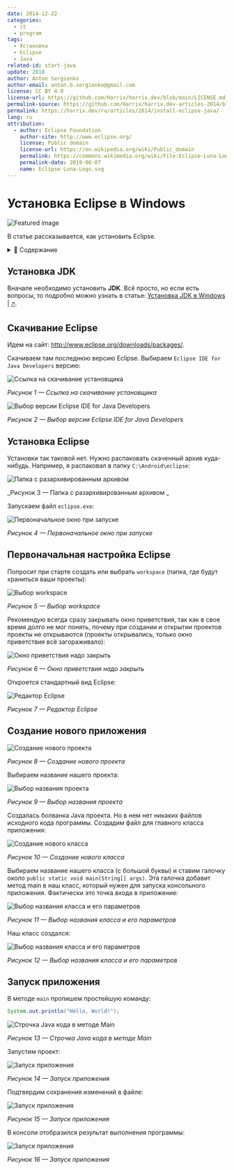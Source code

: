 ```yaml
---
date: 2014-12-22
categories:
  - it
  - program
tags:
  - Установка
  - Eclipse
  - Java
related-id: start-java
update: 2018
author: Anton Sergienko
author-email: anton.b.sergienko@gmail.com
license: CC BY 4.0
license-url: https://github.com/Harrix/harrix.dev/blob/main/LICENSE.md
permalink-source: https://github.com/Harrix/harrix.dev-articles-2014/blob/main/install-eclipse-java/install-eclipse-java.md
permalink: https://harrix.dev/ru/articles/2014/install-eclipse-java/
lang: ru
attribution:
  - author: Eclipse Foundation
    author-site: http://www.eclipse.org/
    license: Public domain
    license-url: https://en.wikipedia.org/wiki/Public_domain
    permalink: https://commons.wikimedia.org/wiki/File:Eclipse-Luna-Logo.svg
    permalink-date: 2019-06-07
    name: Eclipse-Luna-Logo.svg
---
```


# Установка Eclipse в Windows

![Featured image](featured-image.svg)

В статье рассказывается, как установить Eclipse.

<details>
<summary>📖 Содержание</summary>

- [Установка JDK](#установка-jdk)
- [Скачивание Eclipse](#скачивание-eclipse)
- [Установка Eclipse](#установка-eclipse)
- [Первоначальная настройка Eclipse](#первоначальная-настройка-eclipse)
- [Создание нового приложения](#создание-нового-приложения)
- [Запуск приложения](#запуск-приложения)

</details>

## Установка JDK

Вначале необходимо установить **JDK**. Всё просто, но если есть вопросы, то подробно можно узнать в статье: [Установка JDK в Windows](https://github.com/Harrix/harrix.dev-articles-2019/blob/main/install-jdk-on-windows/install-jdk-on-windows.md) | [🡥](https://harrix.dev/ru/articles/2019/install-jdk-on-windows/).

## Скачивание Eclipse

Идем на сайт: <http://www.eclipse.org/downloads/packages/>.

Скачиваем там последнюю версию Eclipse. Выбираем `Eclipse IDE for Java Developers` версию:

![Ссылка на скачивание установщика](img/download_01.png)

_Рисунок 1 — Ссылка на скачивание установщика_

![Выбор версии Eclipse IDE for Java Developers](img/download_02.png)

_Рисунок 2 — Выбор версии Eclipse IDE for Java Developers_

## Установка Eclipse

Установки так таковой нет. Нужно распаковать скаченный архив куда-нибудь. Например, я распаковал в папку `C:\Android\eclipse`:

![Папка с разархивированным архивом ](img/install.png)

_Рисунок 3 — Папка с разархивированным архивом _

Запускаем файл `eclipse.exe`:

![Первоначальное окно при запуске](img/start-program.png)

_Рисунок 4 — Первоначальное окно при запуске_

## Первоначальная настройка Eclipse

Попросит при старте создать или выбрать `workspace` (папка, где будут храниться ваши проекты):

![Выбор workspace](img/config_01.png)

_Рисунок 5 — Выбор workspace_

Рекомендую всегда сразу закрывать окно приветствия, так как в свое время долго не мог понять, почему при создании и открытии проектов проекты не открываются (проекты открывались, только окно приветствия всё загораживало):

![Окно приветствия надо закрыть](img/config_02.png)

_Рисунок 6 — Окно приветствия надо закрыть_

Откроется стандартный вид Eclipse:

![Редактор Eclipse](img/eclipse.png)

_Рисунок 7 — Редактор Eclipse_

## Создание нового приложения

![Создание нового проекта](img/new-project_01.png)

_Рисунок 8 — Создание нового проекта_

Выбираем название нашего проекта:

![Выбор названия проекта](img/new-project_02.png)

_Рисунок 9 — Выбор названия проекта_

Создалась болванка Java проекта. Но в нем нет никаких файлов исходного кода программы. Создадим файл для главного класса приложения:

![Создание нового класса](img/new-project_03.png)

_Рисунок 10 — Создание нового класса_

Выбираем название нашего класса (с большой буквы) и ставим галочку около `public static void main(String[] args)`. Эта галочка добавит метод main в наш класс, который нужен для запуска консольного приложения. Фактически это точка входа в приложение:

![Выбор названия класса и его параметров](img/new-project_04.png)

_Рисунок 11 — Выбор названия класса и его параметров_

Наш класс создался:

![Выбор названия класса и его параметров](img/new-project_05.png)

_Рисунок 12 — Выбор названия класса и его параметров_

## Запуск приложения

В методе `main` пропишем простейшую команду:

```java
System.out.println("Hello, World!");
```

![Строчка Java кода в методе Main](img/java.png)

_Рисунок 13 — Строчка Java кода в методе Main_

Запустим проект:

![Запуск приложения](img/run_01.png)

_Рисунок 14 — Запуск приложения_

Подтвердим сохранения изменений в файле:

![Запуск приложения](img/run_02.png)

_Рисунок 15 — Запуск приложения_

В консоли отобразился результат выполнения программы:

![Запуск приложения](img/run_03.png)

_Рисунок 16 — Запуск приложения_
